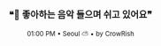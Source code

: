 <div align="center">

<br>

<h3>❝🎵 좋아하는 음악 들으며 쉬고 있어요❞</h3>

<sub>01:00 PM • Seoul ⛅ • by CrowRish</sub>

<br>

</div>